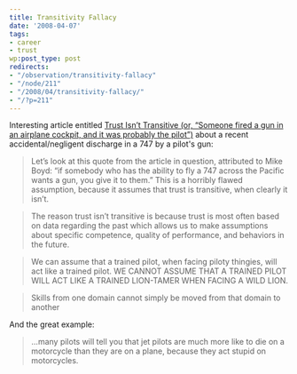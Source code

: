 ```yaml
---
title: Transitivity Fallacy
date: '2008-04-07'
tags:
- career
- trust
wp:post_type: post
redirects:
- "/observation/transitivity-fallacy"
- "/node/211"
- "/2008/04/transitivity-fallacy/"
- "/?p=211"
---
```


Interesting article entitled [Trust Isn’t Transitive (or, “Someone fired a gun in an airplane cockpit, and it was probably the pilot”)](http://peternbiddle.wordpress.com/2008/03/26/trust-isnt-transitive-or-someone-fired-a-gun-in-an-airplane-cockpit-and-it-was-probably-the-pilot/) about a recent accidental/negligent discharge in a 747 by a pilot's gun:

>

> Let’s look at this quote from the article in question, attributed to Mike Boyd: “if somebody who has the ability to fly a 747 across the Pacific wants a gun, you give it to them.” This is a horribly flawed assumption, because it assumes that trust is transitive, when clearly it isn’t.

>

> The reason trust isn’t transitive is because trust is most often based on data regarding the past which allows us to make assumptions about specific competence, quality of performance, and behaviors in the future.

>

> We can assume that a trained pilot, when facing piloty thingies, will act like a trained pilot. WE CANNOT ASSUME THAT A TRAINED PILOT WILL ACT LIKE A TRAINED LION-TAMER WHEN FACING A WILD LION.

>

> Skills from one domain cannot simply be moved from that domain to another

>

And the great example:

>

> ...many pilots will tell you that jet pilots are much more like to die on a motorcycle than they are on a plane, because they act stupid on motorcycles.

>
